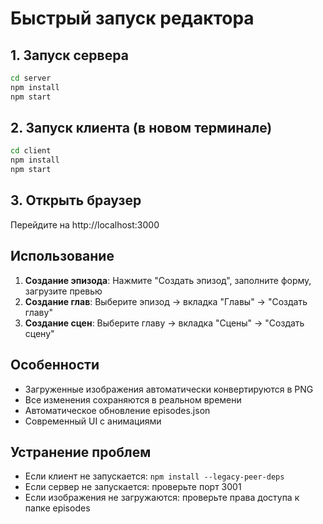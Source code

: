 # Быстрый запуск редактора

## 1. Запуск сервера
```bash
cd server
npm install
npm start
```

## 2. Запуск клиента (в новом терминале)
```bash
cd client
npm install
npm start
```

## 3. Открыть браузер
Перейдите на http://localhost:3000

## Использование

1. **Создание эпизода**: Нажмите "Создать эпизод", заполните форму, загрузите превью
2. **Создание глав**: Выберите эпизод → вкладка "Главы" → "Создать главу"
3. **Создание сцен**: Выберите главу → вкладка "Сцены" → "Создать сцену"

## Особенности

- Загруженные изображения автоматически конвертируются в PNG
- Все изменения сохраняются в реальном времени
- Автоматическое обновление episodes.json
- Современный UI с анимациями

## Устранение проблем

- Если клиент не запускается: `npm install --legacy-peer-deps`
- Если сервер не запускается: проверьте порт 3001
- Если изображения не загружаются: проверьте права доступа к папке episodes 